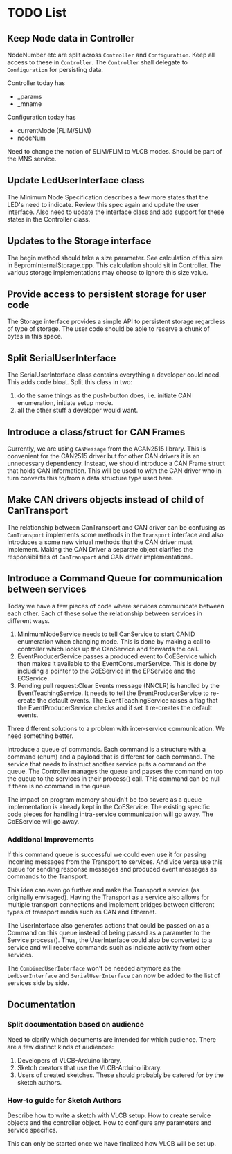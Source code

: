 # TODO List

## Keep Node data in Controller
NodeNumber etc are split across ```Controller``` and ```Configuration```. 
Keep all access to these in ```Controller```. 
The ```Controller``` shall delegate to ```Configuration``` for persisting data.

Controller today has
* _params
* _mname

Configuration today has
* currentMode (FLiM/SLiM)
* nodeNum

Need to change the notion of SLiM/FLiM to VLCB modes.
Should be part of the MNS service.

## Update LedUserInterface class
The Minimum Node Specification describes a few more states that the LED's need to indicate. 
Review this spec again and update the user interface. 
Also need to update the interface class and add support for these states in the Controller class.

## Updates to the Storage interface
The begin method should take a size parameter. 
See calculation of this size in EepromInternalStorage.cpp. 
This calculation should sit in Controller. 
The various storage implementations may choose to ignore this size value.

## Provide access to persistent storage for user code
The Storage interface provides a simple API to persistent storage regardless of
type of storage. 
The user code should be able to reserve a chunk of bytes in this space.

## Split SerialUserInterface
The SerialUserInterface class contains everything a developer could need.
This adds code bloat. 
Split this class in two: 
  1. do the same things as the push-button does, i.e. initiate CAN enumeration, 
     initiate setup mode.
  1. all the other stuff a developer would want.

## Introduce a class/struct for CAN Frames
Currently, we are using ```CANMessage``` from the ACAN2515 library. 
This is convenient for the CAN2515 driver but for other CAN drivers it is an unnecessary
dependency.
Instead, we should introduce a CAN Frame struct that holds CAN information.
This will be used to with the CAN driver who in turn converts this to/from a data structure
type used here.

## Make CAN drivers objects instead of child of CanTransport
The relationship between CanTransport and CAN driver can be confusing as ```CanTransport```
implements some methods in the ```Transport``` interface and also introduces a some
new virtual methods that the CAN driver must implement.
Making the CAN Driver a separate object clarifies the responsibilities of ```CanTransport```
and CAN driver implementations.

## Introduce a Command Queue for communication between services
Today we have a few pieces of code where services communicate between each other.
Each of these solve the relationship between services in different ways.
1. MinimumNodeService needs to tell CanService to start CANID enumeration when changing mode.
   This is done by making a call to controller which looks up the CanService and forwards the call.
2. EventProducerService passes a produced event to CoEService which then makes it available to
   the EventConsumerService.
   This is done by including a pointer to the CoEService in the EPService and the ECService.
3. Pending pull request:Clear Events message (NNCLR) is handled by the EventTeachingService. 
   It needs to tell the EventProducerService to re-create the default events.
   The EventTeachingService raises a flag that the EventProducerService checks and if set it
   re-creates the default events.

Three different solutions to a problem with inter-service communication. We need something better.

Introduce a queue of commands.
Each command is a structure with a command (enum) and a payload that is different for each command.
The service that needs to instruct another service puts a command on the queue. 
The Controller manages the queue and passes the command on top the queue to the services in their process() call.
This command can be null if there is no command in the queue.

The impact on program memory shouldn't be too severe as a queue implementation is already kept in
the CoEService.
The existing specific code pieces for handling intra-service communication will go away.
The CoEService will go away.

### Additional Improvements
If this command queue is successful we could even use it for passing incoming messages from the Transport
to services. 
And vice versa use this queue for sending response messages and produced event messages as commands to the
Transport.

This idea can even go further and make the Transport a service (as originally envisaged).
Having the Transport as a service also allows for multiple transport connections and implement bridges
between different types of transport media such as CAN and Ethernet.

The UserInterface also generates actions that could be passed on as a Command on this queue instead of
being passed as a parameter to the Service process(). 
Thus, the UserInterface could also be converted to a service and will receive commands such as indicate
activity from other services.

The ```CombinedUserInterface``` won't be needed anymore as the ```LedUserInterface``` and
```SerialUserInterface``` can now be added to the list of services side by side.

## Documentation

### Split documentation based on audience
Need to clarify which documents are intended for which audience.
There are a few distinct kinds of audiences:
  1. Developers of VLCB-Arduino library.
  2. Sketch creators that use the VLCB-Arduino library.
  3. Users of created sketches. These should probably be catered for by the sketch authors.

### How-to guide for Sketch Authors
Describe how to write a sketch with VLCB setup. 
How to create service objects and the controller object.
How to configure any parameters and service specifics.

This can only be started once we have finalized how VLCB will be set up.
